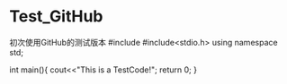 # Test_GitHub
初次使用GitHub的测试版本
#include<iostream>
#include<stdio.h>
using namespace std;

int main(){
  cout<<"This is a TestCode!";
  return 0;
}
  
